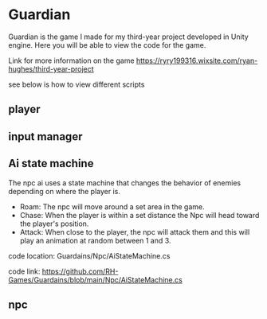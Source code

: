 # Guardian
Guardian is the game I made for my third-year project developed in Unity engine.
Here you will be able to view the code for the game. 

Link for  more information on the game 
https://ryry199316.wixsite.com/ryan-hughes/third-year-project

see below is how to view different scripts
## player

## input manager

## Ai state machine
The npc ai uses a state machine that changes the behavior of enemies depending on where the player is. 

- Roam: The npc will move around a set area in the game.
- Chase: When the player is within a set distance the Npc will head toward the player's position.
- Attack: When close to the player, the npc will attack them and this will play an animation at random between 1 and 3. 

code location: Guardains/Npc/AiStateMachine.cs

code link: https://github.com/RH-Games/Guardains/blob/main/Npc/AiStateMachine.cs

## npc
